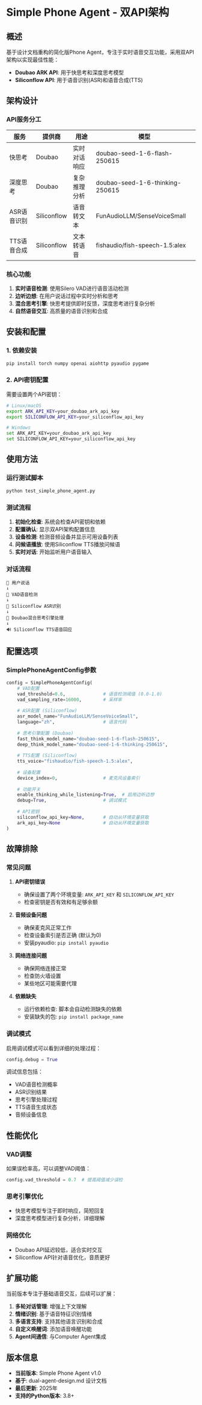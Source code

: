 # Simple Phone Agent - 双API架构

## 概述

基于设计文档重构的简化版Phone Agent，专注于实时语音交互功能，采用双API架构以实现最佳性能：

- **Doubao ARK API**: 用于快思考和深度思考模型
- **Siliconflow API**: 用于语音识别(ASR)和语音合成(TTS)

## 架构设计

### API服务分工

| 服务 | 提供商 | 用途 | 模型 |
|------|--------|------|------|
| 快思考 | Doubao | 实时对话响应 | doubao-seed-1-6-flash-250615 |
| 深度思考 | Doubao | 复杂推理分析 | doubao-seed-1-6-thinking-250615 |
| ASR语音识别 | Siliconflow | 语音转文本 | FunAudioLLM/SenseVoiceSmall |
| TTS语音合成 | Siliconflow | 文本转语音 | fishaudio/fish-speech-1.5:alex |

### 核心功能

1. **实时语音检测**: 使用Silero VAD进行语音活动检测
2. **边听边想**: 在用户说话过程中实时分析和思考
3. **混合思考引擎**: 快思考提供即时反馈，深度思考进行复杂分析
4. **自然语音交互**: 高质量的语音识别和合成

## 安装和配置

### 1. 依赖安装

```bash
pip install torch numpy openai aiohttp pyaudio pygame
```

### 2. API密钥配置

需要设置两个API密钥：

```bash
# Linux/macOS
export ARK_API_KEY=your_doubao_ark_api_key
export SILICONFLOW_API_KEY=your_siliconflow_api_key

# Windows
set ARK_API_KEY=your_doubao_ark_api_key
set SILICONFLOW_API_KEY=your_siliconflow_api_key
```

## 使用方法

### 运行测试脚本

```bash
python test_simple_phone_agent.py
```

### 测试流程

1. **初始化检查**: 系统会检查API密钥和依赖
2. **配置确认**: 显示双API架构配置信息
3. **设备检测**: 检测音频设备并显示可用设备列表
4. **问候语播放**: 使用Siliconflow TTS播放问候语
5. **实时对话**: 开始监听用户语音输入

### 对话流程

```
🎤 用户说话 
↓
🎯 VAD语音检测
↓
🔄 Siliconflow ASR识别
↓
🤔 Doubao混合思考引擎处理
↓
🔊 Siliconflow TTS语音回应
```

## 配置选项

### SimplePhoneAgentConfig参数

```python
config = SimplePhoneAgentConfig(
    # VAD配置
    vad_threshold=0.6,              # 语音检测阈值 (0.0-1.0)
    vad_sampling_rate=16000,        # 采样率
    
    # ASR配置 (Siliconflow)
    asr_model_name="FunAudioLLM/SenseVoiceSmall",
    language="zh",                  # 语言代码
    
    # 思考引擎配置 (Doubao)
    fast_think_model_name="doubao-seed-1-6-flash-250615",
    deep_think_model_name="doubao-seed-1-6-thinking-250615",
    
    # TTS配置 (Siliconflow)
    tts_voice="fishaudio/fish-speech-1.5:alex",
    
    # 设备配置
    device_index=0,                 # 麦克风设备索引
    
    # 功能开关
    enable_thinking_while_listening=True,  # 启用边听边想
    debug=True,                     # 调试模式
    
    # API密钥
    siliconflow_api_key=None,       # 自动从环境变量获取
    ark_api_key=None                # 自动从环境变量获取
)
```

## 故障排除

### 常见问题

1. **API密钥错误**
   - 确保设置了两个环境变量: `ARK_API_KEY` 和 `SILICONFLOW_API_KEY`
   - 检查密钥是否有效和有足够余额

2. **音频设备问题**
   - 确保麦克风正常工作
   - 检查设备索引是否正确 (默认为0)
   - 安装pyaudio: `pip install pyaudio`

3. **网络连接问题**
   - 确保网络连接正常
   - 检查防火墙设置
   - 某些地区可能需要代理

4. **依赖缺失**
   - 运行依赖检查: 脚本会自动检测缺失的依赖
   - 安装缺失的包: `pip install package_name`

### 调试模式

启用调试模式可以看到详细的处理过程：

```python
config.debug = True
```

调试信息包括：
- VAD语音检测概率
- ASR识别结果
- 思考引擎处理过程
- TTS语音生成状态
- 音频设备信息

## 性能优化

### VAD调整

如果误检率高，可以调整VAD阈值：

```python
config.vad_threshold = 0.7  # 提高阈值减少误检
```

### 思考引擎优化

- 快思考模型专注于即时响应，简短回复
- 深度思考模型进行复杂分析，详细理解

### 网络优化

- Doubao API延迟较低，适合实时交互
- Siliconflow API针对语音优化，音质更好

## 扩展功能

当前版本专注于基础语音交互，后续可以扩展：

1. **多轮对话管理**: 增强上下文理解
2. **情绪识别**: 基于语音特征识别情绪
3. **多语言支持**: 支持其他语言识别和合成
4. **自定义唤醒词**: 添加语音唤醒功能
5. **Agent间通信**: 与Computer Agent集成

## 版本信息

- **当前版本**: Simple Phone Agent v1.0
- **基于**: dual-agent-design.md 设计文档
- **最后更新**: 2025年
- **支持的Python版本**: 3.8+